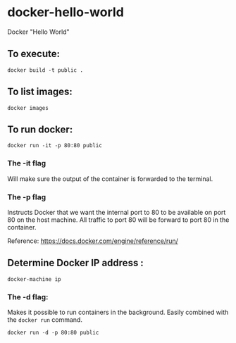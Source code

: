 # docker-hello-world
Docker "Hello World"

## To execute: 
```
docker build -t public .
```

## To list images: 
```
docker images
```

## To run docker: 
```
docker run -it -p 80:80 public
```

### The -it flag
Will make sure the output of the container is forwarded to the terminal.

### The -p flag 
Instructs Docker that we want the internal port to 80 to be available on port 80 on the host machine. All traffic to port 80 will be forward to port 80 in the container.

Reference: https://docs.docker.com/engine/reference/run/

## Determine Docker IP address : 
```
docker-machine ip
```

### The -d flag:
Makes it possible to run containers in the background. Easily combined with the `docker run` command.
```
docker run -d -p 80:80 public
```